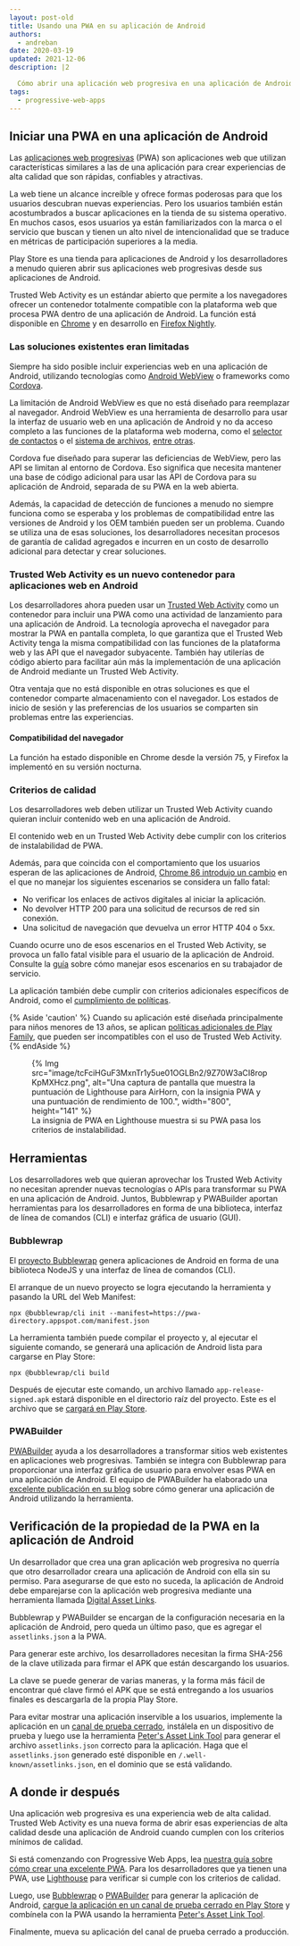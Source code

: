 ```yaml
---
layout: post-old
title: Usando una PWA en su aplicación de Android
authors:
  - andreban
date: 2020-03-19
updated: 2021-12-06
description: |2

  Cómo abrir una aplicación web progresiva en una aplicación de Android.
tags:
  - progressive-web-apps
---
```


## Iniciar una PWA en una aplicación de Android

Las [aplicaciones web progresivas](/progressive-web-apps/) (PWA) son aplicaciones web que utilizan características similares a las de una aplicación para crear experiencias de alta calidad que son rápidas, confiables y atractivas.

La web tiene un alcance increíble y ofrece formas poderosas para que los usuarios descubran nuevas experiencias. Pero los usuarios también están acostumbrados a buscar aplicaciones en la tienda de su sistema operativo. En muchos casos, esos usuarios ya están familiarizados con la marca o el servicio que buscan y tienen un alto nivel de intencionalidad que se traduce en métricas de participación superiores a la media.

Play Store es una tienda para aplicaciones de Android y los desarrolladores a menudo quieren abrir sus aplicaciones web progresivas desde sus aplicaciones de Android.

Trusted Web Activity es un estándar abierto que permite a los navegadores ofrecer un contenedor totalmente compatible con la plataforma web que procesa PWA dentro de una aplicación de Android. La función está disponible en [Chrome](https://play.google.com/store/apps/details?id=com.android.chrome) y en desarrollo en [Firefox Nightly](https://play.google.com/store/apps/details?id=org.mozilla.fenix).

### Las soluciones existentes eran limitadas

Siempre ha sido posible incluir experiencias web en una aplicación de Android, utilizando tecnologías como [Android WebView](https://developer.android.com/reference/android/webkit/WebView) o frameworks como [Cordova](https://cordova.apache.org/).

La limitación de Android WebView es que no está diseñado para reemplazar al navegador. Android WebView es una herramienta de desarrollo para usar la interfaz de usuario web en una aplicación de Android y no da acceso completo a las funciones de la plataforma web moderna, como el [selector de contactos](/contact-picker/) o el [sistema de archivos](/file-system-access/), [entre otras](/fugu-status/).

Cordova fue diseñado para superar las deficiencias de WebView, pero las API se limitan al entorno de Cordova. Eso significa que necesita mantener una base de código adicional para usar las API de Cordova para su aplicación de Android, separada de su PWA en la web abierta.

Además, la capacidad de detección de funciones a menudo no siempre funciona como se esperaba y los problemas de compatibilidad entre las versiones de Android y los OEM también pueden ser un problema. Cuando se utiliza una de esas soluciones, los desarrolladores necesitan procesos de garantía de calidad agregados e incurren en un costo de desarrollo adicional para detectar y crear soluciones.

### Trusted Web Activity es un nuevo contenedor para aplicaciones web en Android

Los desarrolladores ahora pueden usar un [Trusted Web Activity](https://developers.google.com/web/updates/2019/02/using-twa) como un contenedor para incluir una PWA como una actividad de lanzamiento para una aplicación de Android. La tecnología aprovecha el navegador para mostrar la PWA en pantalla completa, lo que garantiza que el Trusted Web Activity tenga la misma compatibilidad con las funciones de la plataforma web y las API que el navegador subyacente. También hay utilerías de código abierto para facilitar aún más la implementación de una aplicación de Android mediante un Trusted Web Activity.

Otra ventaja que no está disponible en otras soluciones es que el contenedor comparte almacenamiento con el navegador. Los estados de inicio de sesión y las preferencias de los usuarios se comparten sin problemas entre las experiencias.

#### Compatibilidad del navegador

La función ha estado disponible en Chrome desde la versión 75, y Firefox la implementó en su versión nocturna.

### Criterios de calidad

Los desarrolladores web deben utilizar un Trusted Web Activity cuando quieran incluir contenido web en una aplicación de Android.

El contenido web en un Trusted Web Activity debe cumplir con los criterios de instalabilidad de PWA.

Además, para que coincida con el comportamiento que los usuarios esperan de las aplicaciones de Android, [Chrome 86 introdujo un cambio](https://blog.chromium.org/2020/06/changes-to-quality-criteria-for-pwas.html) en el que no manejar los siguientes escenarios se considera un fallo fatal:

- No verificar los enlaces de activos digitales al iniciar la aplicación.
- No devolver HTTP 200 para una solicitud de recursos de red sin conexión.
- Una solicitud de navegación que devuelva un error HTTP 404 o 5xx.

Cuando ocurre uno de esos escenarios en el Trusted Web Activity, se provoca un fallo fatal visible para el usuario de la aplicación de Android. Consulte la [guía](https://developer.chrome.com/docs/android/trusted-web-activity/whats-new/#updates-to-the-quality-criteria) sobre cómo manejar esos escenarios en su trabajador de servicio.

La aplicación también debe cumplir con criterios adicionales específicos de Android, como el [cumplimiento de políticas](https://play.google.com/about/developer-content-policy/).

{% Aside 'caution' %} Cuando su aplicación esté diseñada principalmente para niños menores de 13 años, se aplican [políticas adicionales de Play Family](https://play.google.com/about/families/), que pueden ser incompatibles con el uso de Trusted Web Activity. {% endAside %}

<figure class="w-figure w-figure--center">{% Img src="image/tcFciHGuF3MxnTr1y5ue01OGLBn2/9Z70W3aCI8ropKpMXHcz.png", alt="Una captura de pantalla que muestra la puntuación de Lighthouse para AirHorn, con la insignia PWA y una puntuación de rendimiento de 100.", width="800", height="141" %}<figcaption class="w-figcaption w-figcaption--fullbleed"> La insignia de PWA en Lighthouse muestra si su PWA pasa los criterios de instalabilidad.</figcaption></figure>

## Herramientas

Los desarrolladores web que quieran aprovechar los Trusted Web Activity no necesitan aprender nuevas tecnologías o APIs para transformar su PWA en una aplicación de Android. Juntos, Bubblewrap y PWABuilder aportan herramientas para los desarrolladores en forma de una biblioteca, interfaz de línea de comandos (CLI) e interfaz gráfica de usuario (GUI).

### Bubblewrap

El [proyecto Bubblewrap](https://github.com/GoogleChromeLabs/bubblewrap) genera aplicaciones de Android en forma de una biblioteca NodeJS y una interfaz de línea de comandos (CLI).

El arranque de un nuevo proyecto se logra ejecutando la herramienta y pasando la URL del Web Manifest:

```shell
npx @bubblewrap/cli init --manifest=https://pwa-directory.appspot.com/manifest.json
```

La herramienta también puede compilar el proyecto y, al ejecutar el siguiente comando, se generará una aplicación de Android lista para cargarse en Play Store:

```shell
npx @bubblewrap/cli build
```

Después de ejecutar este comando, un archivo llamado `app-release-signed.apk` estará disponible en el directorio raíz del proyecto. Este es el archivo que se [cargará en Play Store](https://support.google.com/googleplay/android-developer/answer/3131213?hl=en-GB).

### PWABuilder

[PWABuilder](https://pwabuilder.com/) ayuda a los desarrolladores a transformar sitios web existentes en aplicaciones web progresivas. También se integra con Bubblewrap para proporcionar una interfaz gráfica de usuario para envolver esas PWA en una aplicación de Android. El equipo de PWABuilder ha elaborado una [excelente publicación en su blog](https://www.davrous.com/2020/02/07/publishing-your-pwa-in-the-play-store-in-a-couple-of-minutes-using-pwa-builder/) sobre cómo generar una aplicación de Android utilizando la herramienta.

## Verificación de la propiedad de la PWA en la aplicación de Android

Un desarrollador que crea una gran aplicación web progresiva no querría que otro desarrollador creara una aplicación de Android con ella sin su permiso. Para asegurarse de que esto no suceda, la aplicación de Android debe emparejarse con la aplicación web progresiva mediante una herramienta llamada [Digital Asset Links](https://developers.google.com/digital-asset-links/v1/getting-started).

Bubblewrap y PWABuilder se encargan de la configuración necesaria en la aplicación de Android, pero queda un último paso, que es agregar el `assetlinks.json` a la PWA.

Para generar este archivo, los desarrolladores necesitan la firma SHA-256 de la clave utilizada para firmar el APK que están descargando los usuarios.

La clave se puede generar de varias maneras, y la forma más fácil de encontrar qué clave firmó el APK que se está entregando a los usuarios finales es descargarla de la propia Play Store.

Para evitar mostrar una aplicación inservible a los usuarios, implemente la aplicación en un [canal de prueba cerrado](https://support.google.com/googleplay/android-developer/answer/3131213?hl=en-GB), instálela en un dispositivo de prueba y luego use la herramienta [Peter's Asset Link Tool](https://play.google.com/store/apps/details?id=dev.conn.assetlinkstool) para generar el archivo `assetlinks.json` correcto para la aplicación. Haga que el `assetlinks.json` generado esté disponible en `/.well-known/assetlinks.json`, en el dominio que se está validando.

## A donde ir después

Una aplicación web progresiva es una experiencia web de alta calidad. Trusted Web Activity es una nueva forma de abrir esas experiencias de alta calidad desde una aplicación de Android cuando cumplen con los criterios mínimos de calidad.

Si está comenzando con Progressive Web Apps, lea [nuestra guía sobre cómo crear una excelente PWA](/progressive-web-apps/). Para los desarrolladores que ya tienen una PWA, use [Lighthouse](https://developers.google.com/web/tools/lighthouse) para verificar si cumple con los criterios de calidad.

Luego, use [Bubblewrap](https://github.com/GoogleChromeLabs/bubblewrap) o [PWABuilder](https://pwabuilder.com/) para generar la aplicación de Android, [cargue la aplicación en un canal de prueba cerrado en Play Store](https://support.google.com/googleplay/android-developer/answer/3131213?hl=en-GB) y combínela con la PWA usando la herramienta [Peter's Asset Link Tool](https://play.google.com/store/apps/details?id=dev.conn.assetlinkstool).

Finalmente, mueva su aplicación del canal de prueba cerrado a producción.
